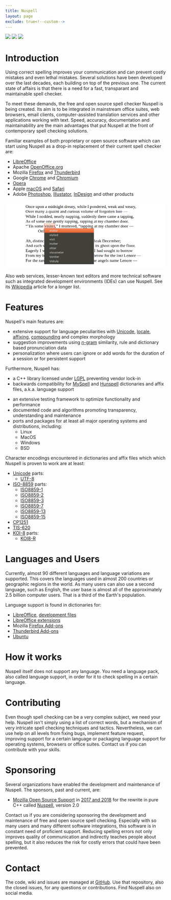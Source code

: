 ```yaml
---
title: Nuspell
layout: page
exclude: true<!--custom-->
---
```

<a href="https://travis-ci.org/nuspell/nuspell"><img src="https://travis-ci.org/nuspell/nuspell.svg?branch=master"></a> <!--a href="https://ci.appveyor.com/project/PanderMusubi/nuspell"><img src="https://ci.appveyor.com/api/projects/status/github/nuspell/nuspell?branch=master&svg=true"></a>
<a href="https://github.com/nuspell/nuspell/blob/master/COPYING"><img src="https://img.shields.io/badge/license-LGPL-blue.svg"/></a--> <img src="https://img.shields.io/badge/license-LGPL-blue.svg"/> <img src="https://img.shields.io/badge/language-C++14-blue.svg"/>


# Introduction

Using correct spelling improves your communication and can prevent costly mistakes and even lethal mistakes. Several solutions have been developed over the last decades, each building on top of the previous one. The current state of affairs is that there is a need for a fast, transparant and maintainable spell checker.

To meet these demands, the free and open source spell checker Nuspell is being created. Its aim is to be integrated in mainstream office suites, web browsers, email clients, computer-assisted translation services and other applications working with text. Speed, accuracy, documentation and maintainability are the main advantages that put Nuspell at the front of contemporary spell checking solutions.

Familiar examples of both proprietary or open source software which can start using Nuspell as a drop-in replacement of their current spell checker are:
* [LibreOffice](https://www.libreoffice.org/)
* Apache [OpenOffice.org](https://www.openoffice.org/)
* Mozilla [Firefox](https://www.mozilla.org/firefox/) and [Thunderbird](https://www.thunderbird.net/)
* Google [Chrome](https://www.google.com/chrome/) and [Chromium](https://www.chromium.org/)
* [Opera](https://www.opera.com/)
* Apple [macOS](https://www.apple.com/macos/) and [Safari](https://www.apple.com/safari/)
* Adobe [Photoshop](https://www.adobe.com/photoshop/), [Illustator](https://www.adobe.com/illustrator/), [InDesign](https://www.adobe.com/indesign/) and other products

![Screenshot](/assets/images/cover.png)

Also web services, lesser-known text editors and more technical software such as integrated development environments (IDEs) can use Nuspell. See its [Wikipedia](https://en.wikipedia.org/wiki/Nuspell) article for a longer list.


# Features

Nuspell's main features are:
* extensive support for language peculiarities with [Unicode](https://en.wikipedia.org/wiki/Unicode), [locale](https://en.wikipedia.org/wiki/Locale_%28computer_software%29), [affixing](https://en.wikipedia.org/wiki/Affix), [compounding](https://en.wikipedia.org/wiki/Compound_%28linguistics%29) and complex morphology
* suggestion improvements using [*n*-gram](https://en.wikipedia.org/wiki/N-gram) similarity, rule and dictionary based pronunciation data
* personalization where users can ignore or add words for the duration of a session or for persistent support

Furthermore, Nuspell has:
* a C++ library licensed under [LGPL](https://en.wikipedia.org/wiki/GNU_Lesser_General_Public_License) preventing vendor lock-in
* backwards compatibility for [MySpell](https://en.wikipedia.org/wiki/MySpell) and [Hunspell](https://en.wikipedia.org/wiki/Hunspell) dictionaries and affix files, a.k.a. language support
<!--* an [API](https://en.wikipedia.org/wiki/Application_programming_interface) and [ABI](https://en.wikipedia.org/wiki compatible with Hunspell-->
* an extensive testing framework to optimize functionality and performance
* documented code and algorithms promoting transparency, understanding and maintenance
* ports and packages for at least all major operating systems and distributions, including:
    * Linux
    * MacOS
    * Windows
    * BSD

Character encodings encountered in dictionaries and affix files which which Nuspell is proven to work are at least:
* [Unicode](https://en.wikipedia.org/wiki/Unicode) parts:
    * [UTF-8](https://en.wikipedia.org/wiki/UTF-8)
* [ISO-8859](https://en.wikipedia.org/wiki/ISO/IEC_8859) parts:
    * [ISO8859-1](https://en.wikipedia.org/wiki/ISO/IEC_8859-1)
    * [ISO8859-2](https://en.wikipedia.org/wiki/ISO/IEC_8859-2)
    * [ISO8859-3](https://en.wikipedia.org/wiki/ISO/IEC_8859-3)
    * [ISO8859-7](https://en.wikipedia.org/wiki/ISO/IEC_8859-7)
    * [ISO8859-13](https://en.wikipedia.org/wiki/ISO/IEC_8859-13)
    * [ISO8859-15](https://en.wikipedia.org/wiki/ISO/IEC_8859-15)
* [CP1251](https://en.wikipedia.org/wiki/Windows-1251)
* [TIS-620](https://en.wikipedia.org/wiki/Thai_Industrial_Standard_620-2533)
* [KOI-8](https://en.wikipedia.org/wiki/KOI-8) parts:
    * [KOI8-R](https://en.wikipedia.org/wiki/KOI8-R)


# Languages and Users

Currently, almost 90 different languages and language variations are supported. This covers the languages used in almost 200 countries or geographic regions in the world. As many users can also use a second language, such as English, the user base is almost all of the approximately 2.5 billion computer users. That is a third of the Earth's population.

Language support is found in dictionaries for:
* [LibreOffice](https://wiki.documentfoundation.org/Language_support_of_LibreOffice), [development files](http://cgit.freedesktop.org/libreoffice/dictionaries/tree/)
* [LibreOffice extensions](http://extensions.libreoffice.org/extensions?getCategories=Dictionary&getCompatibility=any&sort_on=positive_ratings&path=%2FLibreOffice-Extensions-and-Templates%2Fextension-center&portal_type=PSCProject&SearchableText=)
* Mozilla [Firefox Add-ons](https://addons.mozilla.org/firefox/language-tools/)
* [Thunderbird Add-ons](https://addons.mozilla.org/thunderbird/language-tools/)
* [Ubuntu](https://packages.ubuntu.com/search?keywords=nuspell-&searchon=names)


# How it works

Nuspell itself does not support any language. You need a language pack, also called language support, in order for it to check spelling in a certain language. 


# Contributing

Even though spell checking can be a very complex subject, we need your help. Nuspell isn't simply using a list of correct words, but a mechanism of very intricate spell checking techniques and tactics. Nevertheless, we can use help on all levels from fixing bugs, implement feature request, improving support for a certain language or packaging language support for operating systems, browsers or office suites. Contact us if you can contribute with your skills.


# Sponsoring

Several organizations have enabled the development and maintenance of Nuspell. The sponsors, past and current, are:
* [Mozilla Open Source Support](https://www.mozilla.org/moss/) in [2017 and 2018](https://blog.mozilla.org/blog/2017/04/10/mozilla-awards-365000-to-open-source-projects-as-part-of-moss/) for the rewrite in pure C++ called [Nuspell](https://github.com/nuspell/nuspell), version 2.0

Contact us if you are considering sponsoring the development and maintenance of free and open source spell checking. Especially with so many users and many different software integrations, this software is in constant need of proficient support. Reducing spelling errors not only improves quality of communication and indirectly teaches people about spelling, but it also reduces the risk for costly errors that could have been prevented.


# Contact

The code, wiki and issues are managed at [GitHub](https://github.com/nuspell/nuspell). Use that repository, also the closed issues, for any questions or contributions. Find Nuspell also on social media.
